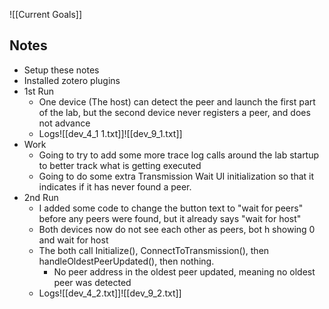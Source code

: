 ![[Current Goals]]
## Notes

- Setup these notes
- Installed zotero plugins
- 1st Run
	- One device (The host) can detect the peer and launch the first part of the lab, but the second device never registers a peer, and does not advance
	- Logs![[dev_4_1 1.txt]]![[dev_9_1.txt]]
- Work
	- Going to try to add some more trace log calls around the lab startup to better track what is getting executed
	- Going to do some extra Transmission Wait UI initialization so that it indicates if it has never found a peer.
- 2nd Run
	- I added some code to change the button text to "wait for peers" before any peers were found, but it already says "wait for host"
	- Both devices now do not see each other as peers, bot h  showing 0 and wait for host
	- The both call Initialize(), ConnectToTransmission(), then handleOldestPeerUpdated(), then nothing.
		- No peer address in the oldest peer updated, meaning no oldest peer was detected
	- Logs![[dev_4_2.txt]]![[dev_9_2.txt]]
